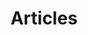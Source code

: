 ---
title: "Articles"
description: "Following the events as they occur"
featured_image: "/images/archives_s.png"
---